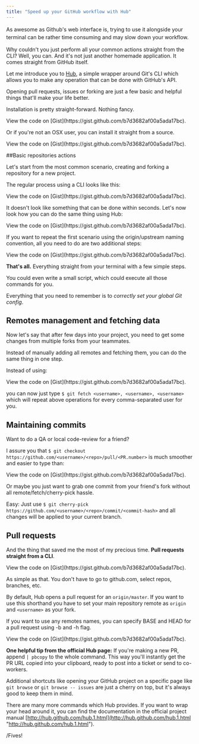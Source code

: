 ```yaml
---
title: "Speed up your GitHub workflow with Hub"
---
```


<span style="line-height: 1.5em;">As awesome as Github's web interface is, trying to use it alongside your terminal can be rather time consuming and may slow down your workflow.</span>

Why couldn't you just perform all your common actions straight from the CLI? Well, you can. And it's not just another homemade application. It comes straight from GitHub itself.

Let me introduce you to [Hub](http://hub.github.com/), a simple wrapper around Git's CLI which allows you to make any operation that can be done with GitHub's API.

Opening pull requests, issues or forking are just a few basic and helpful things that'll make your life better.

Installation is pretty straight-forward. Nothing fancy.

<script src="https://gist.github.com/b7d3682af00a5ada17bc.js?file=hub-install-brew.sh"></script><noscript>View the code on [Gist](https://gist.github.com/b7d3682af00a5ada17bc).</noscript>

Or if you're not an OSX user, you can install it straight from a source.

<script src="https://gist.github.com/b7d3682af00a5ada17bc.js?file=hub-install-source.sh"></script><noscript>View the code on [Gist](https://gist.github.com/b7d3682af00a5ada17bc).</noscript>

##Basic repositories actions

Let's start from the most common scenario, creating and forking a repository for a new project.

The regular process using a CLI looks like this:

<script src="https://gist.github.com/b7d3682af00a5ada17bc.js?file=hub-repo-raw.sh"></script><noscript>View the code on [Gist](https://gist.github.com/b7d3682af00a5ada17bc).

</noscript>It doesn't look like something that can be done within seconds. Let's now look how you can do the same thing using Hub:

<script src="https://gist.github.com/b7d3682af00a5ada17bc.js?file=hub-repo.sh"></script><noscript>View the code on [Gist](https://gist.github.com/b7d3682af00a5ada17bc).

</noscript>If you want to repeat the first scenario using the origin/upstream naming convention, all you need to do are two additional steps:

<script src="https://gist.github.com/b7d3682af00a5ada17bc.js?file=hub-repo-naming.sh"></script><noscript>View the code on [Gist](https://gist.github.com/b7d3682af00a5ada17bc).

</noscript>**That's all.** Everything straight from your terminal with a few simple steps.

You could even write a small script, which could execute all those commands for you.

Everything that you need to remember is to *correctly set your global Git config*.

## Remotes management and fetching data

Now let's say that after few days into your project, you need to get some changes from multiple forks from your teammates.

Instead of manually adding all remotes and fetching them, you can do the same thing in one step.

Instead of using:  
<script src="https://gist.github.com/b7d3682af00a5ada17bc.js?file=hub-forks-raw.sh"></script><noscript>View the code on [Gist](https://gist.github.com/b7d3682af00a5ada17bc).</noscript>

you can now just type `$ git fetch <username>, <username>, <username>` which will repeat above operations for every comma-separated user for you.


## Maintaining commits

Want to do a QA or local code-review for a friend?

I assure you that `$ git checkout https://github.com/<username>/<repo>/pull/<PR.number>` is much smoother and easier to type than:

<script src="https://gist.github.com/b7d3682af00a5ada17bc.js?file=hub-commits.sh"></script><noscript>View the code on [Gist](https://gist.github.com/b7d3682af00a5ada17bc).</noscript>

Or maybe you just want to grab one commit from your friend's fork without all remote/fetch/cherry-pick hassle.

Easy: Just use `$ git cherry-pick https://github.com/<username>/<repo>/commit/<commit-hash>` and all changes will be applied to your current branch.


## Pull requests

And the thing that saved me the most of my precious time. **Pull requests straight from a CLI**.

<script src="https://gist.github.com/b7d3682af00a5ada17bc.js?file=hub-pr.sh"></script><noscript>View the code on [Gist](https://gist.github.com/b7d3682af00a5ada17bc).</noscript>

As simple as that. You don't have to go to github.com, select repos, branches, etc.

By default, Hub opens a pull request for an `origin/master`. If you want to use this shorthand you have to set your main repository remote as `origin` and `<username>` as your fork.

If you want to use any remotes names, you can specify BASE and HEAD for a pull request using -b and -h flag.

<script src="https://gist.github.com/b7d3682af00a5ada17bc.js?file=hub-pr-pointers.sh"></script><noscript>View the code on [Gist](https://gist.github.com/b7d3682af00a5ada17bc).</noscript>

**One helpful tip from the official Hub page:** If you're making a new PR, append `| pbcopy` to the whole command. This way you'll instantly get the PR URL copied into your clipboard, ready to post into a ticket or send to co-workers.

Additional shortcuts like opening your GitHub project on a specific page like `git browse` or `git browse -- issues` are just a cherry on top, but it's always good to keep them in mind.

There are many more commands which Hub provides. If you want to wrap your head around it, you can find the documentation in the official project manual [http://hub.github.com/hub.1.html](http://hub.github.com/hub.1.html "http://hub.github.com/hub.1.html").

/Fives!
